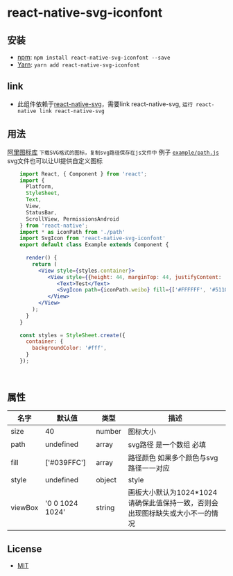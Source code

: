 # react-native-svg-iconfont

## 安装
* [npm](https://www.npmjs.com/#getting-started): `npm install react-native-svg-iconfont --save`
* [Yarn](https://yarnpkg.com/): `yarn add react-native-svg-iconfont`


## link

* 此组件依赖于[react-native-svg](https://github.com/react-native-community/react-native-svg)，需要link react-native-svg, 
`运行 react-native link react-native-svg`

## 用法
[阿里图标库](https://www.iconfont.cn/) `下载SVG格式的图标，复制svg路径保存在js文件中`
例子 [`example/path.js`](./example/path.js)
svg文件也可以让UI提供自定义图标

```jsx
    import React, { Component } from 'react';
    import {
      Platform,
      StyleSheet,
      Text,
      View,
      StatusBar,
      ScrollView, PermissionsAndroid
    } from 'react-native';
    import * as iconPath from './path'
    import SvgIcon from 'react-native-svg-iconfont'
    export default class Example extends Component {
    
      render() {
        return (
          <View style={styles.container}>
             <View style={{height: 44, marginTop: 44, justifyContent: 'center', alignItems: 'center'}}>
                <Text>Test</Text>
                <SvgIcon path={iconPath.weibo} fill={['#FFFFFF', '#511017', '##F43B51', '##4F3636', '#FFFFFF', '#FFFFFF', '#81DB61', '#16380A']}/>
             </View>
          </View>
        );
      }
    }
    
    const styles = StyleSheet.create({
      container: {
        backgroundColor: '#fff',
      }
    });
    
    

```

## 属性
 名字 | 默认值  | 类型 |描述
 ----- |  ------- | ------- |-----
 size | 40 | number |图标大小
 path | undefined | array |svg路径 是一个数组 必填
 fill | ['#039FFC'] | array |路径颜色 如果多个颜色与svg路径一一对应
 style | undefined | object | style
 viewBox |'0 0 1024 1024' | string | 画板大小默认为1024*1024 请确保此值保持一致，否则会出现图标缺失或大小不一的情况
 
 ## License
 * [MIT](LICENSE)